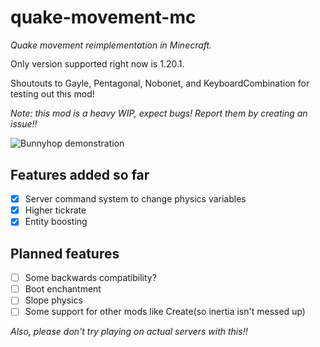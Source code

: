 # quake-movement-mc
*Quake movement reimplementation in Minecraft.*

<div style="line-height: 1.2;">
Only version supported right now is 1.20.1.

Shoutouts to Gayle, Pentagonal, Nobonet, and KeyboardCombination for testing out this mod!
</div>

*Note: this mod is a heavy WIP, expect bugs! Report them by creating an issue!!*

![Bunnyhop demonstration](assets/bhop.gif)

## Features added so far
- [x] Server command system to change physics variables
- [x] Higher tickrate
- [x] Entity boosting

## Planned features
- [ ] Some backwards compatibility?
- [ ] Boot enchantment
- [ ] Slope physics
- [ ] Some support for other mods like Create(so inertia isn't messed up)

*Also, please don't try playing on actual servers with this!!*
